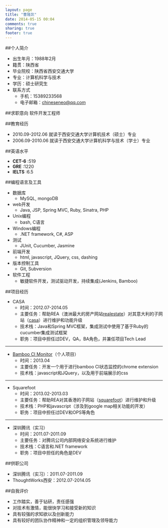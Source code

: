 ```yaml
---
layout: page
title: "曹隆凯"
date: 2014-05-15 00:04
comments: true
sharing: true
footer: true
---
```


##个人简介
- 出生年月：1988年2月
- 籍贯：陕西省
- 毕业院校：陕西省西安交通大学
- 专业：计算机科学与技术
- 学历：硕士研究生
- 联系方式
  - 手机：15389233568
  - 电子邮箱：chineseneo@qq.com



##求职意向
软件开发工程师



##教育经历
- 2010.09-2012.06 就读于西安交通大学计算机技术（硕士）专业
- 2006.09-2010.06 就读于西安交通大学计算机科学与技术（学士）专业



##英语水平
- **CET-6** :519 
- **GRE**   :1220
- **IELTS** :6.5 



##编程语言及工具

- 数据库
  - MySQL, mongoDB
- web开发
  - Java, JSP, Spring MVC, Ruby, Sinatra, PHP
- Unix编程
  - bash, C语言
- Windows编程
  - .NET framework, C#, ASP
- 测试
  - JUnit, Cucumber, Jasmine
- 前端开发
  - html, javascript, JQuery, css, dashing
- 版本控制工具
  - Git, Subversion
- 软件工程
  - 敏捷软件开发，测试驱动开发，持续集成(Jenkins, Bamboo)



##项目经历


- CASA
  - 时间：2012.07-2014.05
  - 主要任务：帮助REA（澳洲最大的房产网站[realestate](http://www.realestate.com.au)）对其意大利的子网站（[casa](http://casa.it)）进行维护和功能升级
  - 技术栈：Java和Spring MVC框架，集成测试中使用了基于Ruby的cucumber集成测试框架
  - 职务：项目中担任过DEV，QA，BA角色，并兼任项目Tech Lead
  
---
- [Bamboo CI Monitor](https://github.com/chineseneo/bamboo-ci-monitor)（个人项目）
  - 时间：2013.04
  - 主要任务：开发一个用于进行bamboo CI状态监控的chrome extension
  - 技术栈：javascript和JQuery，以及用于前端展示的css
  
---
- Squarefoot
  - 时间：2013.02-2013.03
  - 主要任务：帮助REA对其香港的子网站（[squarefoot](http://www.squarefoot.com.hk/)）进行维护和升级
  - 技术栈：PHP和javascript（涉及到google map相关功能的开发）
  - 职务：项目中担任过DEV和OPS等角色
  
---
- 深圳腾讯（实习）
  - 时间：2011.07-2011.09
  - 主要任务：对腾讯公司内部网络安全系统进行维护
  - 技术栈：C语言和.NET framework
  - 职务：项目中担任的角色是DEV


##供职公司

- 深圳腾讯（实习）：2011.07-2011.09
- ThoughtWorks西安：2012.07-2014.05


##自我评价
- 工作踏实，善于钻研，责任感强
- 对技术有激情，能很快学习和接受新的知识
- 具有较强的求知欲以及创新能力
- 具有较好的团队协作精神和一定的组织管理及领导能力